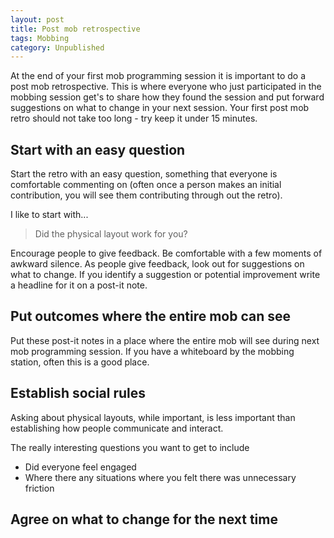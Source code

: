```yaml
---
layout: post
title: Post mob retrospective
tags: Mobbing
category: Unpublished
---
```


At the end of your first mob programming session it is important to do a post mob retrospective. This is where everyone who just participated in the mobbing session get's to share how they found the session and put forward suggestions on what to change in your next session. Your first post mob retro should not take too long - try keep it under 15 minutes.

## Start with an easy question

Start the retro with an easy question, something that everyone is comfortable commenting on (often once a person makes an initial contribution, you will see them contributing through out the retro).

I like to start with...

> Did the physical layout work for you?

Encourage people to give feedback. Be comfortable with a few moments of awkward silence. As people give feedback, look out for suggestions on what to change. If you identify a suggestion or potential improvement write a headline for it on a post-it note.

## Put outcomes where the entire mob can see

Put these post-it notes in a place where the entire mob will see during next mob programming session. If you have a whiteboard by the mobbing station, often this is a good place.

## Establish social rules

Asking about physical layouts, while important, is less important than establishing how people communicate and interact.

The really interesting questions you want to get to include

- Did everyone feel engaged
- Where there any situations where you felt there was unnecessary friction

## Agree on what to change for the next time 


